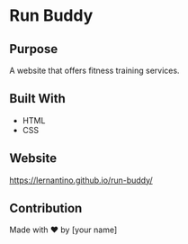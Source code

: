 # Run Buddy

## Purpose
A website that offers fitness training services.

## Built With
* HTML
* CSS

## Website
https://lernantino.github.io/run-buddy/
 
## Contribution
Made with ❤️ by [your name]
